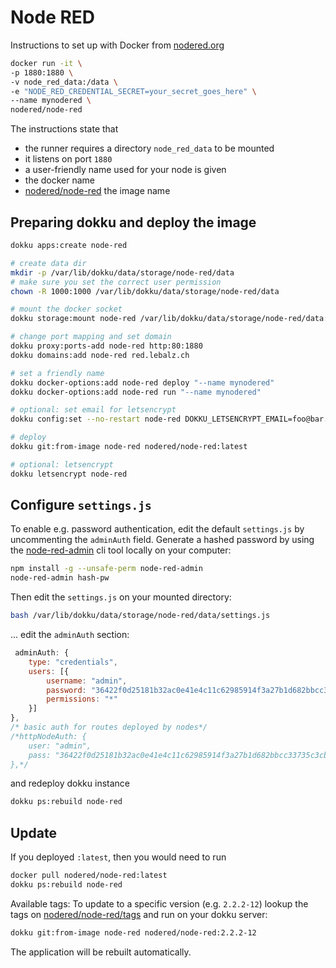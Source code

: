 # Node RED

Instructions to set up with Docker from [nodered.org](https://nodered.org/docs/getting-started/docker)

```bash
docker run -it \
-p 1880:1880 \
-v node_red_data:/data \
-e "NODE_RED_CREDENTIAL_SECRET=your_secret_goes_here" \
--name mynodered \
nodered/node-red
```

The instructions state that

- the runner requires a directory `node_red_data` to be mounted
- it listens on port `1880`
- a user-friendly name used for your node is given
- the docker name
- [nodered/node-red](https://hub.docker.com/r/nodered/node-red/) the image name

## Preparing dokku and deploy the image

```bash
dokku apps:create node-red

# create data dir
mkdir -p /var/lib/dokku/data/storage/node-red/data
# make sure you set the correct user permission
chown -R 1000:1000 /var/lib/dokku/data/storage/node-red/data

# mount the docker socket
dokku storage:mount node-red /var/lib/dokku/data/storage/node-red/data:/data

# change port mapping and set domain
dokku proxy:ports-add node-red http:80:1880
dokku domains:add node-red red.lebalz.ch

# set a friendly name
dokku docker-options:add node-red deploy "--name mynodered"
dokku docker-options:add node-red run "--name mynodered"

# optional: set email for letsencrypt
dokku config:set --no-restart node-red DOKKU_LETSENCRYPT_EMAIL=foo@bar.ch

# deploy
dokku git:from-image node-red nodered/node-red:latest

# optional: letsencrypt
dokku letsencrypt node-red
```

## Configure `settings.js`

To enable e.g. password authentication, edit the default `settings.js` by uncommenting the `adminAuth` field. Generate a hashed password by using the [node-red-admin](https://nodered.org/docs/user-guide/node-red-admin) cli tool locally on your computer:

```bash
npm install -g --unsafe-perm node-red-admin
node-red-admin hash-pw
```

Then edit the `settings.js` on your mounted directory:

```bash
bash /var/lib/dokku/data/storage/node-red/data/settings.js
```
... edit the `adminAuth` section:

```js
 adminAuth: {
    type: "credentials",
    users: [{
        username: "admin",
        password: "36422f0d25181b32ac0e41e4c11c62985914f3a27b1d682bbcc33735c3cb1b28", /* hashed pw */
        permissions: "*"
    }]
},
/* basic auth for routes deployed by nodes*/
/*httpNodeAuth: {
    user: "admin",
    pass: "36422f0d25181b32ac0e41e4c11c62985914f3a27b1d682bbcc33735c3cb1b28"
},*/
```

and redeploy dokku instance

```bash
dokku ps:rebuild node-red
```

## Update

If you deployed `:latest`, then you would need to run

```bash
docker pull nodered/node-red:latest
dokku ps:rebuild node-red
```

Available tags: 
To update to a specific version (e.g. `2.2.2-12`) lookup the tags on [nodered/node-red/tags](https://hub.docker.com/r/nodered/node-red/tags) and run on your dokku server:

```bash
dokku git:from-image node-red nodered/node-red:2.2.2-12
```

The application will be rebuilt automatically.
